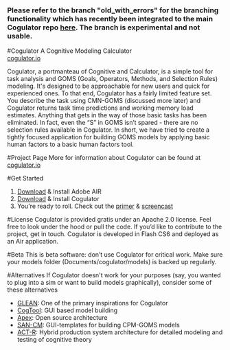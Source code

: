 ### Please refer to the branch "old_with_errors" for the branching functionality which has recently been integrated to the main Cogulator repo [here](https://github.com/Cogulator/Cogulator). The branch is experimental and not usable.

#Cogulator
A Cognitive Modeling Calculator  
[cogulator.io](http://cogulator.io)

Cogulator, a portmanteau of Cognitive and Calculator, is a simple tool for task analysis and GOMS (Goals, Operators, Methods, and Selection Rules) modeling. It's designed to be approachable for new users and quick for experienced ones. To that end, Cogulator has a fairly limited feature set. You describe the task using CMN-GOMS (discussed more later) and Cogulator returns task time predictions and working memory load estimates. Anything that gets in the way of those basic tasks has been eliminated. In fact, even the “S” in GOMS isn’t spared - there are no selection rules available in Cogulator. In short, we have tried to create a tightly focused application for building GOMS models by applying basic human factors to a basic human factors tool.

#Project Page
More for information about Cogulator can be found at [cogulator.io](http://cogulator.io)

#Get Started
1. [Download](https://get.adobe.com/air/) & Install Adobe AIR 
2. [Download](https://github.com/Cogulator/Cogulator/releases/download/v1.2/cogulator.air) & Install Cogulator
3. You're ready to roll.  Check out the [primer](http://cogulator.github.io/Cogulator/primer.html) & [screencast](http://cogulator.github.io/Cogulator/screencast.html)

#License
Cogulator is provided gratis under an Apache 2.0 license. Feel free to look under the hood or pull the code. If you’d like to contribute to the project, get in touch. Cogulator is developed in Flash CS6 and deployed as an Air application.

#Beta
This is beta software: don’t use Cogulator for critical work. Make sure your models folder (Documents/cogulator/models) is backed up regularly. 

#Alternatives
If Cogulator doesn't work for your purposes (say, you wanted to plug into a sim or want to build models graphically), consider some of these alternatives
* [GLEAN](http://web.eecs.umich.edu/~kieras/goms.html): One of the primary inspirations for Cogulator
* [CogTool](http://cogtool.hcii.cs.cmu.edu/): GUI based model building
* [Apex](http://www.ai.sri.com/project/APEX): Open source architecture
* [SAN-CM](http://cogworks.cogsci.rpi.edu/node/366): GUI-templates for building CPM-GOMS models
* [ACT-R](http://act-r.psy.cmu.edu/): Hybrid production system architecture for detailed modeling and testing of cognitive theory
